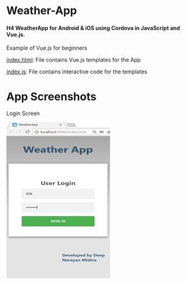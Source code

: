 # Weather-App
#### H4 WeatherApp for Android & iOS using Cordova in JavaScript and Vue.js.
Example of Vue.js for beginners

[index.html](https://github.com/atdeepmishra/Weather-App/blob/master/WeatherApp/WeatherApp/www/index.html): File contains Vue.js templates for the App 


[index.js](https://github.com/atdeepmishra/Weather-App/blob/master/WeatherApp/WeatherApp/www/scripts/index.js): File contains interactive code for the templates

App Screenshots
======

Login Screen

![Login](WeatherApp/WeatherApp/Content/LoginScreen.png)
